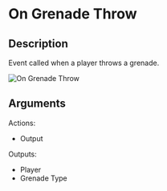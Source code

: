 # On Grenade Throw

## Description

Event called when a player throws a grenade.

![On Grenade Throw](../../.gitbook/assets/images/scripting/events-inventory/ongrenadethrow.png)

## Arguments

Actions:

- Output

Outputs:

- Player
- Grenade Type
